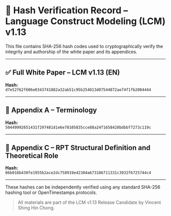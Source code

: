 
# 🔐 Hash Verification Record – Language Construct Modeling (LCM) v1.13

This file contains SHA-256 hash codes used to cryptographically verify the integrity and authorship of the white paper and its appendices.

---

## ✅ Full White Paper – LCM v1.13 (EN)
**Hash:**  
`d7e52f62f606e0343741882a32ab51c95b254013d07544872ae74f1fb2004444`

---

## 📘 Appendix A – Terminology
**Hash:**  
`50449992651431f297481d1e6e78105835cce88a24f1658428bdbbf7273c119c`

---

## 📘 Appendix C – RPT Structural Definition and Theoretical Role
**Hash:**  
`06b018b430fe1955b2ace2dc758919e42304a673186711331c3932f6725744c4`

---

These hashes can be independently verified using any standard SHA-256 hashing tool or OpenTimestamps protocols.

> All materials are part of the LCM v1.13 Release Candidate by Vincent Shing Hin Chong.
